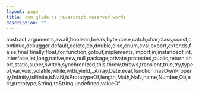 ```yaml
---
layout: page
title: com.glide.cs.javascript.reserved_words
description: ""
---
```

abstract,arguments,await,boolean,break,byte,case,catch,char,class,const,continue,debugger,default,delete,do,double,else,enum,eval,export,extends,false,final,finally,float,for,function,goto,if,implements,import,in,instanceof,int,interface,let,long,native,new,null,package,private,protected,public,return,short,static,super,switch,synchronized,this,throw,throws,transient,true,try,typeof,var,void,volatile,while,with,yield,,,Array,Date,eval,function,hasOwnProperty,Infinity,isFinite,isNaN,isPrototypeOf,length,Math,NaN,name,Number,Object,prototype,String,toString,undefined,valueOf